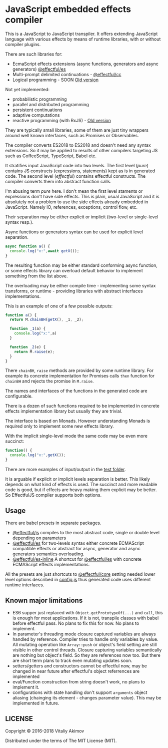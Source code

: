 # JavaScript embedded effects compiler

This is  a JavaScript to JavaScript transpiler. It offers extending JavaScript
language with various effects by means of runtime libraries, with or without
compiler plugins.

There are such libraries for:

 * EcmaScript effects extensions (async functions, generators and async generators)
   [@effectful/es](https://github.com/awto/effectfuljs/tree/master/packages/es)
 * Multi-prompt delimited continuations -
   [@effectful/cc](https://github.com/awto/effectfuljs/tree/master/packages/cc)
 * Logical programming - SOON [Old version](https://github.com/awto/mfjs-logic)

Not yet implemented:
 * probabilistic programming
 * parallel and distributed programming
 * persistent continuations
 * adaptive computations
 * reactive programming (with RxJS) - [Old version](https://github.com/awto/mfjs-rx)

They are typically small libraries, some of them are just tiny wrappers
around well known interfaces, such as Promises or Observables.

The compiler converts ES2018 to ES2018 and doesn't need any syntax extensions. 
So it may be applied to results of other compilers targeting JS such as 
CoffeeScript, TypeScript, Babel etc.

It stratifies input JavaScript code into two levels. The first level (*pure*)
contains JS constructs (expressions, statements) kept as is in generated code.
The second level (*effectful*) contains effectful constructs. The compiler
converts them into abstract function calls.

I'm abusing term *pure* here. I don't mean the first level staments or expressions
don't have side effects. This is plain, usual  JavaScript and it is absolutely
not a problem to use the side effects already embedded in JavaScript.
Namely IO, references, exceptions, control flow, etc. 

Their separation may be either explicit or implicit (two-level or
single-level syntax resp.). 

Async functions or generators syntax can be used for explicit level separation.

```javascript
async function a() {
  console.log("x:",await getX());
}
```

The resulting function may be either standard conforming async function,
or some effects library can overload default behavior to implement something
from the list above. 

The overloading may be either compile time - implementing some syntax transforms,
or runtime - providing libraries with abstract interfaces implementations.

This is an example of one of a few possible outputs:

```javascript
function a() {
  return M.chainBH(getX(), _1, _2);

  function _1(a) {
    console.log("x:",a)
  }

  function _2(e) {
    return M.raise(e);
  }
}
```

There `chainBH`, `raise` methods are provided by some runtime library.
For example its concrete implementation for Promises calls `then` function
for `chainBH` and rejects the promise in `M.raise`.

The names and interfaces of the functions in the generated code
are configurable.

There is a dozen of such functions required to be implemented in concrete
effects implementation library but usually they are trivial.

The interface is based on Monads. However understanding Monads is required
only to implement some new effects library.

With the implicit single-level mode the same code may be even more succinct:

```javascript
function() {
  console.log("x:",getX());
}
```

There are more examples of input/output in the
[test folder](https://github.com/awto/effectfuljs/tree/master/packages/js/test/samples).

It is arguable if explicit or implicit levels separation is better. This likely
depends on what kind of effects is used. The succinct and more readable code is good,
but if effects are heavy making them explicit may be better. So EffectfulJS
compiler supports both options.

## Usage

There are babel presets in separate packages.

* [@effectful/js](https://github.com/awto/effectfuljs/tree/master/packages/js)
  compiles to the most abstract code, single or double level depending on
  parameters
* [@effectful/es](https://github.com/awto/effectfuljs/tree/master/packages/es)
  for two-levels syntax either concrete ECMAScript compatible effects or abstract for
  async, generator and async generators semantics overloading.
* [@effectful/es-inline](https://github.com/awto/effectfuljs/tree/master/packages/es)
  A shortcut for [@effectful/es](https://github.com/awto/effectfuljs/tree/master/packages/es)
  with concrete ECMAScript effects implementations.

All the presets are just shortcuts to
[@effectful/core](https://github.com/awto/effectfuljs/tree/master/packages/es)
setting needed lower level options described in
[config.js](https://github.com/awto/effectfuljs/blob/master/packages/core/src/config.js)
thus generated code uses different runtime interfaces.

## Known major limitations
 * ES6 supper just replaced with `Object.getPrototypeOf(...)` and `call`, 
   this is enough for most applications. If it is not, transpile classes with babel 
   before effectful pass. No plans to fix this for now. No plans to implement.
 * In parameter's threading mode closure captured variables are always handled by reference. 
   Compiler tries to handle only
   variables by value. All mutating operation like `Array::push` or object's 
   field setting are still visible in other control threads. Closure capturing variables
   semantically are nothing but object's field. So they are references now too.
   But there are short term plans to track even mutating updates soon.
 * setters/getters and constructors cannot be effectful now, may be changed in near future
   after effectful's object referrences are implemented
 * eval/Function construction from string doesn't work, no plans to implement it.
 * configurations with state handling don't support `arguments` object aliasing 
   (chainging its element - changes parameter value).
   This may be implemented in future.

## LICENSE

Copyright © 2016-2018 Vitaliy Akimov

Distributed under the terms of The MIT License (MIT).

